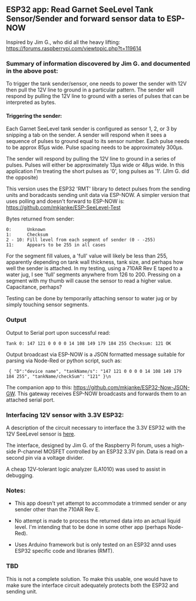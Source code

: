 ## ESP32 app: Read Garnet SeeLevel Tank Sensor/Sender and forward sensor data to ESP-NOW

Inspired by Jim G., who did all the heavy lifting: https://forums.raspberrypi.com/viewtopic.php?t=119614

### Summary of information discovered by Jim G. and documented in the above post:

To trigger the tank sender/sensor, one needs to power the sender with 12V then pull the 12V line to ground in a particular pattern. The sender will respond by pulling the 12V line to ground with a series of pulses that can be interpreted as bytes.

#### Triggering the sender:

Each Garnet SeeLevel tank sender is configured as sensor 1, 2, or 3 by snipping a tab on the sender. A sender will respond when it sees a sequence of pulses to ground equal to its sensor number. Each pulse needs to be approx 85µs wide. Pulse spacing needs to be approximately 300µs.

The sender will respond by pulling the 12V line to ground in a series of pulses. Pulses will either be approximately 13µs wide or 48µs wide. In this application I'm treating the short pulses as '0', long pulses as '1'. (JIm G. did the opposite)

This version uses the ESP32 'RMT' library to detect pulses from the sending units and boradcasts sending unit data via ESP-NOW. A simpler version that uses polling and doesn't forward to ESP-NOW is: https://github.com/mkjanke/ESP-SeeLevel-Test

Bytes returned from sender:

    0:      Unknown
    1:      Checksum
    2 - 10: Fill level from each segment of sender (0 - -255)
    11:     Appears to be 255 in all cases

For the segment fill values, a 'full' value will likely be less than 255, apparently depending on tank wall thickness, tank size, and perhaps how well the sender is attached. In my testing, using a 710AR Rev E taped to a water jug, I see 'full' segments  anywhere from 126 to 200. Pressing on a segment with my thumb will cause the sensor to read a higher value. Capacitance, perhaps?

Testing can be done by temporarily attaching sensor to water jug or by simply touching sensor segments.

### Output
Output to Serial port upon successful read:

    Tank 0: 147 121 0 0 0 0 14 108 149 179 184 255 Checksum: 121 OK

Output broadcast via ESP-NOW is a JSON formatted message suitable for parsing via Node-Red or python script, such as:

     { "D":"device name", "tankName/s": "147 121 0 0 0 0 14 108 149 179 184 255", "tankName/checkSum": "121" }\n

The companion app to this: https://github.com/mkjanke/ESP32-Now-JSON-GW. This gateway receives ESP-NOW broadcasts and forwards them to an attached serial port. 

### Interfacing 12V sensor with 3.3V ESP32:

A description of the circuit necessary to interface the 3.3V ESP32 with the 12V SeeLevel sensor is [here](./docs/LevelShifter.md). 

The interface, designed by Jim G. of the Raspberry Pi forum, uses a high-side P-channel MOSFET controlled by an ESP32 3.3V pin. Data is read on a second pin via a voltage divider.

A cheap 12V-tolerant logic analyzer (LA1010) was used to assist in debugging.

### Notes:

 * This app doesn't yet attempt to accommodate a trimmed sender or any sender other than the 710AR Rev E.

 * No attempt is made to process the returned data into an actual liquid level. I'm intending that to be done in some other app (perhaps Node-Red).

 * Uses Arduino framework but is only tested on an ESP32 annd uses ESP32 specific code and libraries (RMT).

### TBD

This is not a complete solution. To make this usable, one would have to make sure the interface circuit adequately protects both the ESP32 and sending unit.
